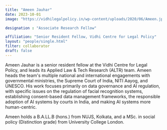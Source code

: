 ```yaml
---
title: "Ameen Jauhar"
date: 2023-10-01
image: "https://vidhilegalpolicy.in/wp-content/uploads/2020/06/Ameen.jpg"

designation : "Associate Research Fellow"

affiliation: "Senior Resident Fellow, Vidhi Centre for Legal Policy"
layout: "people/single.html"
filter: collaborator
draft: false
---
```


Ameen Jauhar is a senior resident fellow at the Vidhi Centre for Legal Policy, and leads its Applied Law & Tech Research (ALTR) team. Ameen heads the team's multiple national and international engagements with governmental ministries, the Supreme Court of India, NITI Aayog, and UNESCO. His work focuses primarily on data governance and AI regulation, with specific issues on the regulation of facial recognition systems, establishing consent-based data management frameworks, the responsible adoption of AI systems by courts in India, and making AI systems more human-centric.

Ameen holds a B.A.LL.B (hons.) from NUJS, Kolkata, and a MSc. in social policy (Distinction grade) from University College London. 
